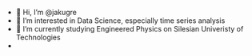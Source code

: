 - 👋 Hi, I’m @jakugre
- 👀 I’m interested in Data Science, especially time series analysis
- 🌱 I’m currently studying Engineered Physics on Silesian Univeristy of Technologies
- 

<!---
jakugre/jakugre is a ✨ special ✨ repository because its `README.md` (this file) appears on your GitHub profile.
You can click the Preview link to take a look at your changes.
--->
